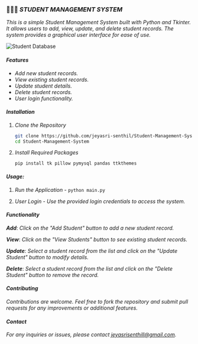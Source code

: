 ### 👩🏻‍🎓 ***STUDENT MANAGEMENT SYSTEM***

*This is a simple Student Management System built with Python and Tkinter. It allows users to add, view, update, and delete student records. The system provides a graphical user interface for ease of use.*

![Student Database](https://github.com/jeyasri-senthil/Student-Management-System/assets/108861190/6c2a9532-c4a2-4ab3-96ed-8d5d76c4ec55)


#### ***Features***

- *Add new student records.*
- *View existing student records.*
- *Update student details.*
- *Delete student records.*
- *User login functionality.*

#### ***Installation***

1. *Clone the Repository*

   ```sh
   git clone https://github.com/jeyasri-senthil/Student-Management-System.git
   cd Student-Management-System
   
2. *Install Required Packages*

   `pip install tk pillow pymysql pandas ttkthemes`

#### ***Usage:***

1. *Run the Application* - `python main.py`

2. *User Login* - *Use the provided login credentials to access the system.*

#### ***Functionality***

***Add***: *Click on the "Add Student" button to add a new student record.*

***View***: *Click on the "View Students" button to see existing student records.*

***Update***: *Select a student record from the list and click on the "Update Student" button to modify details.*

***Delete***: *Select a student record from the list and click on the "Delete Student" button to remove the record.*

#### ***Contributing***

*Contributions are welcome. Feel free to fork the repository and submit pull requests for any improvements or additional features.*

#### ***Contact***

*For any inquiries or issues, please contact jeyasrisenthill@gmail.com.*
